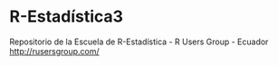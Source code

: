 # R-Estadística3
Repositorio de la Escuela de R-Estadística - R Users Group - Ecuador
http://rusersgroup.com/
